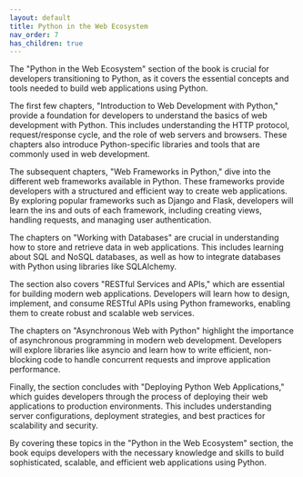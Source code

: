 ```yaml
---
layout: default
title: Python in the Web Ecosystem
nav_order: 7
has_children: true
---
```

The "Python in the Web Ecosystem" section of the book is crucial for developers transitioning to Python, as it covers the essential concepts and tools needed to build web applications using Python. 

The first few chapters, "Introduction to Web Development with Python," provide a foundation for developers to understand the basics of web development with Python. This includes understanding the HTTP protocol, request/response cycle, and the role of web servers and browsers. These chapters also introduce Python-specific libraries and tools that are commonly used in web development.

The subsequent chapters, "Web Frameworks in Python," dive into the different web frameworks available in Python. These frameworks provide developers with a structured and efficient way to create web applications. By exploring popular frameworks such as Django and Flask, developers will learn the ins and outs of each framework, including creating views, handling requests, and managing user authentication.

The chapters on "Working with Databases" are crucial in understanding how to store and retrieve data in web applications. This includes learning about SQL and NoSQL databases, as well as how to integrate databases with Python using libraries like SQLAlchemy.

The section also covers "RESTful Services and APIs," which are essential for building modern web applications. Developers will learn how to design, implement, and consume RESTful APIs using Python frameworks, enabling them to create robust and scalable web services.

The chapters on "Asynchronous Web with Python" highlight the importance of asynchronous programming in modern web development. Developers will explore libraries like asyncio and learn how to write efficient, non-blocking code to handle concurrent requests and improve application performance.

Finally, the section concludes with "Deploying Python Web Applications," which guides developers through the process of deploying their web applications to production environments. This includes understanding server configurations, deployment strategies, and best practices for scalability and security.

By covering these topics in the "Python in the Web Ecosystem" section, the book equips developers with the necessary knowledge and skills to build sophisticated, scalable, and efficient web applications using Python.